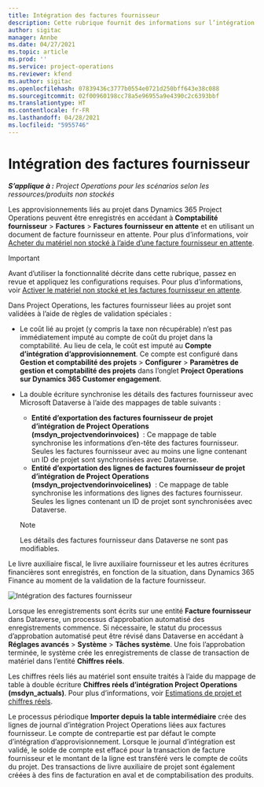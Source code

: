 ```yaml
---
title: Intégration des factures fournisseur
description: Cette rubrique fournit des informations sur l’intégration des factures fournisseur dans Project Operations.
author: sigitac
manager: Annbe
ms.date: 04/27/2021
ms.topic: article
ms.prod: ''
ms.service: project-operations
ms.reviewer: kfend
ms.author: sigitac
ms.openlocfilehash: 07839436c3777b0554e0721d250bff643e38c088
ms.sourcegitcommit: 02f00960198cc78a5e96955a9e4390c2c6393bbf
ms.translationtype: HT
ms.contentlocale: fr-FR
ms.lasthandoff: 04/28/2021
ms.locfileid: "5955746"
---
```

# <a name="vendor-invoice-integration"></a>Intégration des factures fournisseur

_**S’applique à :** Project Operations pour les scénarios selon les ressources/produits non stockés_

Les approvisionnements liés au projet dans Dynamics 365 Project Operations peuvent être enregistrés en accédant à **Comptabilité fournisseur** > **Factures** > **Factures fournisseur en attente** et en utilisant un document de facture fournisseur en attente. Pour plus d’informations, voir [Acheter du matériel non stocké à l’aide d’une facture fournisseur en attente](../procurement/pending-vendor-invoices.md).

> [!IMPORTANT]
> Avant d’utiliser la fonctionnalité décrite dans cette rubrique, passez en revue et appliquez les configurations requises. Pour plus d’informations, voir [Activer le matériel non stocké et les factures fournisseur en attente](../procurement/configure-materials-nonstocked.md).

Dans Project Operations, les factures fournisseur liées au projet sont validées à l’aide de règles de validation spéciales :

- Le coût lié au projet (y compris la taxe non récupérable) n’est pas immédiatement imputé au compte de coût du projet dans la comptabilité. Au lieu de cela, le coût est imputé au **Compte d’intégration d’approvisionnement**. Ce compte est configuré dans **Gestion et comptabilité des projets** > **Configurer** > **Paramètres de gestion et comptabilité des projets** dans l’onglet **Project Operations sur Dynamics 365 Customer engagement**.
- La double écriture synchronise les détails des factures fournisseur avec Microsoft Dataverse à l’aide des mappages de table suivants :

     - **Entité d’exportation des factures fournisseur de projet d’intégration de Project Operations (msdyn_projectvendorinvoices)**  : Ce mappage de table synchronise les informations d’en-tête des factures fournisseur. Seules les factures fournisseur avec au moins une ligne contenant un ID de projet sont synchronisées avec Dataverse.
     - **Entité d’exportation des lignes de factures fournisseur de projet d’intégration de Project Operations (msdyn_projectvendorinvoicelines)**  : Ce mappage de table synchronise les informations des lignes des factures fournisseur. Seules les lignes contenant un ID de projet sont synchronisées avec Dataverse.

     > [!NOTE]
     > Les détails des factures fournisseur dans Dataverse ne sont pas modifiables.

Le livre auxiliaire fiscal, le livre auxiliaire fournisseur et les autres écritures financières sont enregistrés, en fonction de la situation, dans Dynamics 365 Finance au moment de la validation de la facture fournisseur.

![Intégration des factures fournisseur](media/DW7VendorInvoice.png)

Lorsque les enregistrements sont écrits sur une entité **Facture fournisseur** dans Dataverse, un processus d’approbation automatisé des enregistrements commence. Si nécessaire, le statut du processus d’approbation automatisé peut être révisé dans Dataverse en accédant à **Réglages avancés** > **Système** > **Tâches système**. Une fois l’approbation terminée, le système crée les enregistrements de classe de transaction de matériel dans l’entité **Chiffres réels**.

Les chiffres réels liés au matériel sont ensuite traités à l’aide du mappage de table à double écriture **Chiffres réels d’intégration Project Operations (msdyn_actuals)**. Pour plus d’informations, voir [Estimations de projet et chiffres réels](resource-dual-write-estimates-actuals.md).

Le processus périodique **Importer depuis la table intermédiaire** crée des lignes de journal d’intégration Project Operations liées aux factures fournisseur. Le compte de contrepartie est par défaut le compte d’intégration d’approvisionnement. Lorsque le journal d’intégration est validé, le solde de compte est effacé pour la transaction de facture fournisseur et le montant de la ligne est transféré vers le compte de coûts du projet. Des transactions de livre auxiliaire de projet sont également créées à des fins de facturation en aval et de comptabilisation des produits.
